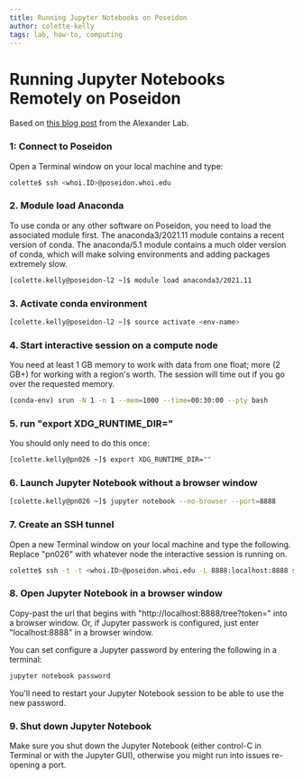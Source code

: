 ```yaml
---
title: Running Jupyter Notebooks on Poseidon
author: colette-kelly
tags: lab, how-to, computing
---
```

# Running Jupyter Notebooks Remotely on Poseidon
Based on [this blog post](https://alexanderlabwhoi.github.io/post/2019-03-08_jpn_slurm/) from the Alexander Lab.

### 1: Connect to Poseidon
Open a Terminal window on your local machine and type:
```bash
colette$ ssh <whoi.ID>@poseidon.whoi.edu
```

### 2. Module load Anaconda
To use conda or any other software on Poseidon, you need to load the associated module first. The anaconda3/2021.11 module contains a recent version of conda. The anaconda/5.1 module contains a much older version of conda, which will make solving environments and adding packages extremely slow.
```bash
[colette.kelly@poseidon-l2 ~]$ module load anaconda3/2021.11
```

### 3. Activate conda environment
```bash
[colette.kelly@poseidon-l2 ~]$ source activate <env-name>
```

### 4. Start interactive session on a compute node
You need at least 1 GB memory to work with data from one float; more (2 GB+) for working with a region's worth. The session will time out if you go over the requested memory.
```bash
(conda-env) srun -N 1 -n 1 --mem=1000 --time=00:30:00 --pty bash
```

### 5. run "export XDG_RUNTIME_DIR="
You should only need to do this once:
```bash
[colette.kelly@pn026 ~]$ export XDG_RUNTIME_DIR=""
```

### 6. Launch Jupyter Notebook without a browser window
```bash
[colette.kelly@pn026 ~]$ jupyter notebook --no-browser --port=8888
```

### 7. Create an SSH tunnel
Open a new Terminal window on your local machine and type the following. Replace "pn026" with whatever node the interactive session is running on.
```bash
colette$ ssh -t -t <whoi.ID>@poseidon.whoi.edu -L 8888:localhost:8888 ssh pn026 -L 8888:localhost:8888
```

### 8. Open Jupyter Notebook in a browser window
Copy-past the url that begins with "http://localhost:8888/tree?token=" into a browser window. Or,
if Jupyter passwork is configured, just enter "localhost:8888" in a browser window.

You can set configure a Jupyter password by entering the following in a terminal:
```bash
jupyter notebook password
```

You'll need to restart your Jupyter Notebook session to be able to use the new password.

### 9. Shut down Jupyter Notebook
Make sure you shut down the Jupyter Notebook (either control-C in Terminal or with the Jupyter GUI), otherwise you might run into issues re-opening a port.
